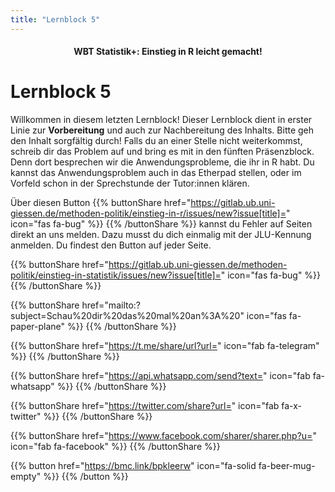 ```yaml
---
title: "Lernblock 5"
---
```


<center><h4>WBT Statistik+: Einstieg in R leicht gemacht!</h4></center>

# Lernblock 5

Willkommen in diesem letzten Lernblock! Dieser Lernblock dient in erster Linie zur **Vorbereitung** und auch zur Nachbereitung des Inhalts. Bitte geh den Inhalt sorgfältig durch! Falls du an einer Stelle nicht weiterkommst, schreib dir das Problem auf und bring es mit in den fünften Präsenzblock. Denn dort besprechen wir die Anwendungsprobleme, die ihr in R habt. Du kannst das Anwendungsproblem auch in das Etherpad stellen, oder im Vorfeld schon in der Sprechstunde der Tutor:innen klären. 

Über diesen Button {{% buttonShare href="https://gitlab.ub.uni-giessen.de/methoden-politik/einstieg-in-r/issues/new?issue[title]=" icon="fas fa-bug" %}} {{% /buttonShare %}} kannst du Fehler auf Seiten direkt an uns melden. Dazu musst du dich einmalig mit der JLU-Kennung anmelden. Du findest den Button auf jeder Seite.

{{% buttonShare href="https://gitlab.ub.uni-giessen.de/methoden-politik/einstieg-in-statistik/issues/new?issue[title]=" icon="fas fa-bug" %}} {{% /buttonShare %}} 

{{% buttonShare href="mailto:?subject=Schau%20dir%20das%20mal%20an%3A%20" icon="fas fa-paper-plane" %}} {{% /buttonShare %}}

{{% buttonShare href="https://t.me/share/url?url=" icon="fab fa-telegram" %}} {{% /buttonShare %}}

{{% buttonShare href="https://api.whatsapp.com/send?text=" icon="fab fa-whatsapp" %}} {{% /buttonShare %}}

{{% buttonShare href="https://twitter.com/share?url=" icon="fab fa-x-twitter" %}} {{% /buttonShare %}}

{{% buttonShare href="https://www.facebook.com/sharer/sharer.php?u=" icon="fab fa-facebook" %}} {{% /buttonShare %}}

{{% button href="https://bmc.link/bpkleerw" icon="fa-solid fa-beer-mug-empty" %}} {{% /button %}}

